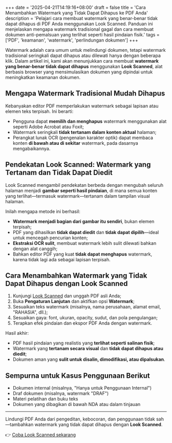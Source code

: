 +++
date = '2025-04-21T14:19:16+08:00'
draft = false
title = 'Cara Menambahkan Watermark yang Tidak Dapat Dihapus ke PDF Anda'
description = 'Pelajari cara membuat watermark yang benar-benar tidak dapat dihapus di PDF Anda menggunakan Look Scanned. Panduan ini menjelaskan mengapa watermark tradisional gagal dan cara membuat dokumen anti-pemalsuan yang terlihat seperti hasil pindaian fisik.'
tags = ['PDF', 'keamanan', 'watermark', 'perlindungan dokumen']
+++

Watermark adalah cara umum untuk melindungi dokumen, tetapi watermark tradisional seringkali dapat dihapus atau dilewati hanya dengan beberapa klik. Dalam artikel ini, kami akan menunjukkan cara membuat **watermark yang benar-benar tidak dapat dihapus** menggunakan **Look Scanned**, alat berbasis browser yang mensimulasikan dokumen yang dipindai untuk meningkatkan keamanan dokumen.

## Mengapa Watermark Tradisional Mudah Dihapus

Kebanyakan editor PDF memperlakukan watermark sebagai lapisan atau elemen teks terpisah. Ini berarti:

- Pengguna dapat **memilih dan menghapus** watermark menggunakan alat seperti Adobe Acrobat atau Foxit;
- Watermark seringkali **tidak tertanam dalam konten aktual** halaman;
- Perangkat lunak OCR (pengenalan karakter optik) dapat membaca konten **di bawah atau di sekitar** watermark, pada dasarnya mengabaikannya.

## Pendekatan Look Scanned: Watermark yang Tertanam dan Tidak Dapat Diedit

Look Scanned mengambil pendekatan berbeda dengan mengubah seluruh halaman menjadi **gambar seperti hasil pindaian**, di mana semua konten yang terlihat—termasuk watermark—tertanam dalam tampilan visual halaman.

Inilah mengapa metode ini berhasil:

- **Watermark menjadi bagian dari gambar itu sendiri**, bukan elemen terpisah;
- PDF yang dihasilkan **tidak dapat diedit** dan **tidak dapat dipilih**—ideal untuk mencegah pencurian konten;
- **Ekstraksi OCR sulit**, membuat watermark lebih sulit dilewati bahkan dengan alat canggih;
- Bahkan editor PDF yang kuat **tidak dapat menghapus** watermark, karena tidak lagi ada sebagai lapisan terpisah.

## Cara Menambahkan Watermark yang Tidak Dapat Dihapus dengan Look Scanned

1. Kunjungi [Look Scanned](https://lookscanned.io) dan unggah PDF asli Anda;
2. Buka **Pengaturan Lanjutan** dan aktifkan opsi **Watermark**;
3. Sesuaikan teks watermark (misalnya, nama perusahaan, alamat email, "RAHASIA", dll.);
4. Sesuaikan gaya: font, ukuran, opacity, sudut, dan pola pengulangan;
5. Terapkan efek pindaian dan ekspor PDF Anda dengan watermark.

Hasil akhir:

- PDF hasil pindaian yang realistis yang **terlihat seperti salinan fisik**;
- Watermark yang **tertanam secara visual** dan **tidak dapat dihapus atau diedit**;
- Dokumen aman yang **sulit untuk disalin, dimodifikasi, atau dipalsukan**.

## Sempurna untuk Kasus Penggunaan Berikut

- Dokumen internal (misalnya, "Hanya untuk Penggunaan Internal")
- Draf dokumen (misalnya, watermark "DRAF")
- Materi pelatihan dan buku teks
- Dokumen yang dibagikan di bawah NDA atau dalam tinjauan

---

Lindungi PDF Anda dari pengeditan, kebocoran, dan penggunaan tidak sah—tambahkan watermark yang tidak dapat dihapus dengan **Look Scanned**.

👉 [Coba Look Scanned sekarang](https://lookscanned.io) 